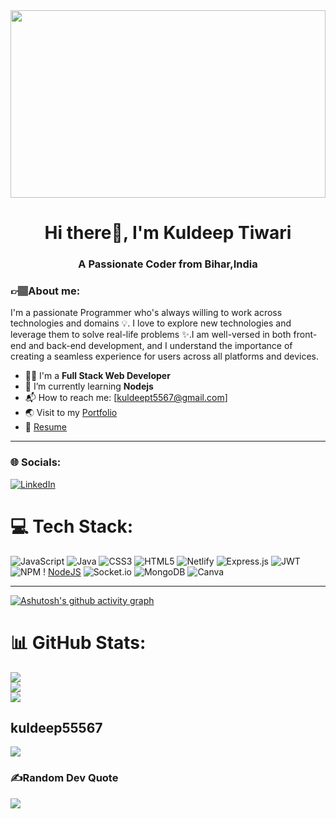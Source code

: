 <img src="https://media.tenor.com/qJ5evVs-_uUAAAAC/coding.gif" width='100%' height='300px' align="center" />


<h1 align="center">Hi there👋, I'm Kuldeep Tiwari</h1>

<h3 align="center">A Passionate Coder from Bihar,India</h3>



### 👉🏽About me:
<p>I'm a passionate Programmer who's always willing to work across technologies and domains 💡. I love to explore
    new technologies and leverage them to solve real-life problems ✨.I am well-versed in both front-end and back-end
    development, and I understand the importance of creating a seamless experience for users across all platforms and
    devices.</p>


- 👨‍🎓 I'm a **Full Stack Web Developer**
- 🌱 I’m currently learning **Nodejs**
- 📬 How to reach me: [kuldeept5567@gmail.com]
- 🌏 Visit to my <a href="https://kuldeep55567.github.io/">Portfolio</a>
- 📝 [Resume](https://drive.google.com/file/d/1N3FTj8A1lw_2K5P9y7aiBiC2OnHjuWML/view)

---

### 🌐 Socials:
[![LinkedIn](https://img.shields.io/badge/LinkedIn-%230077B5.svg?logo=linkedin&logoColor=white)](https://www.linkedin.com/in/kuldeep-tiwari-a3637923a/)


# 💻 Tech Stack:
![JavaScript](https://img.shields.io/badge/javascript-%23323330.svg?style=for-the-badge&logo=javascript&logoColor=%23F7DF1E)
![Java](https://img.shields.io/badge/java-%23ED8B00.svg?style=for-the-badge&logo=java&logoColor=white)
![CSS3](https://img.shields.io/badge/css3-%231572B6.svg?style=for-the-badge&logo=css3&logoColor=white)
![HTML5](https://img.shields.io/badge/html5-%23E34F26.svg?style=for-the-badge&logo=html5&logoColor=white)
![Netlify](https://img.shields.io/badge/netlify-%23000000.svg?style=for-the-badge&logo=netlify&logoColor=#00C7B7)
![Express.js](https://img.shields.io/badge/express.js-%23404d59.svg?style=for-the-badge&logo=express&logoColor=%2361DAFB)
![JWT](https://img.shields.io/badge/JWT-black?style=for-the-badge&logo=JSON%20web%20tokens)
![NPM](https://img.shields.io/badge/NPM-%23000000.svg?style=for-the-badge&logo=npm&logoColor=white) !
[NodeJS](https://img.shields.io/badge/node.js-6DA55F?style=for-the-badge&logo=node.js&logoColor=white)
![Socket.io](https://img.shields.io/badge/Socket.io-black?style=for-the-badge&logo=socket.io&badgeColor=010101)
![MongoDB](https://img.shields.io/badge/MongoDB-%234ea94b.svg?style=for-the-badge&logo=mongodb&logoColor=white)
![Canva](https://img.shields.io/badge/Canva-%2300C4CC.svg?style=for-the-badge&logo=Canva&logoColor=white)

---

[![Ashutosh's github activity
graph](https://github-readme-activity-graph.cyclic.app/graph?username=kuldeep55567&bg_color=f6eff2&color=534652&line=f990f2&point=574c4c&area=true&hide_border=true)](https://github.com/ashutosh00710/github-readme-activity-graph)

# 📊 GitHub Stats:
![](https://github-readme-stats.vercel.app/api?username=kuldeep55567&theme=react&hide_border=false&include_all_commits=true&count_private=true)<br />
![](https://github-readme-streak-stats.herokuapp.com/?user=kuldeep55567&theme=react&hide_border=false&width=100)<br />
![](https://github-readme-stats.vercel.app/api/top-langs/?username=kuldeep55567&theme=react&hide_border=false&include_all_commits=true&count_private=true&layout=compact)

## kuldeep55567
![](https://github-profile-trophy.vercel.app/?username=kuldeep55567&theme=dracula&no-frame=false&no-bg=true&margin-w=4)

### ✍️Random Dev Quote

![](https://www.thecoderpedia.com/wp-content/uploads/2020/06/Coding-Quotes.png?type=horizontal&theme=radical)
